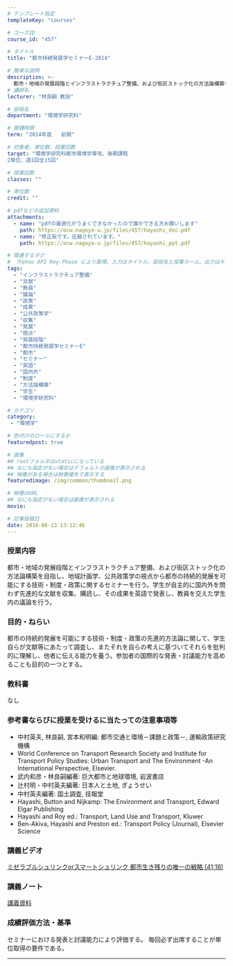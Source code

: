 ```yaml
---
# テンプレート指定
templateKey: "courses"

# コースID
course_id: "457"

# タイトル
title: "都市持続発展学セミナーE-2014"

# 簡単な説明
description: >-
  都市・地域の発展段階とインフラストラクチュア整備、および街区ストック化の方法論構築を目指し、地域計画学、公共政策学の視点から都市の持続的発展を可能にする技術・制度・政策に関するセミナーを行う。学生が自主的に国内外を問わず先進的な文献を収集、購読し、その成果を英語で発表し、教員を交えた学生内の議論を行う。 ....
# 講師名
lecturer: "林良嗣 教授"

# 部局名
department: "環境学研究科"

# 開講時限
term: "2014年度	前期"

# 対象者、単位数、授業回数
target: "環境学研究科都市環境学専攻、後期課程
2単位、週1回全15回"

# 授業回数
classes: ""

# 単位数
credit: ""

# pdfなどの追加資料
attachments:
  - name: "pdfの最適化がうまくできなかったので誰かできる方お願いします" 
    path: https://ocw.nagoya-u.jp/files/457/hayashi_doc.pdf
  - name: "修正版です。圧縮されています。" 
    path: https://ocw.nagoya-u.jp/files/457/hayashi_ppt.pdf

# 関連するタグ
# （Yahoo API Key-Phase により取得。入力はタイトル、部局名と授業ホーム、出力はキーフレーズ（tags））
tags:
  - "インフラストラクチュア整備"
  - "文献"
  - "教員"
  - "議論"
  - "政策"
  - "成果"
  - "公共政策学"
  - "収集"
  - "発展"
  - "視点"
  - "発展段階"
  - "都市持続発展学セミナーE"
  - "都市"
  - "セミナー"
  - "英語"
  - "国内外"
  - "制度"
  - "方法論構築"
  - "学生"
  - "環境学研究科"

# カテゴリ
category:
 - "環境学"

# 色付けのロールにするか
featuredpost: true

# 画像
## rootフォルダはstaticになっている
## なにも指定がない場合はデフォルトの画像が表示される
## 映像がある場合は映像優先で表示する
featuredimage: /img/common/thumbnail.png

# 映像のURL
## なにも指定がない場合は画像が表示される
movie: 

# 記事投稿日
date: 2016-06-13 13:12:46
---
```


### 授業内容

都市・地域の発展段階とインフラストラクチュア整備、および街区ストック化の方法論構築を目指し、地域計画学、公共政策学の視点から都市の持続的発展を可能にする技術・制度・政策に関するセミナーを行う。学生が自主的に国内外を問わず先進的な文献を収集、購読し、その成果を英語で発表し、教員を交えた学生内の議論を行う。








### 目的・ねらい

都市の持続的発展を可能にする技術・制度・政策の先進的方法論に関して、学生自らが文献等にあたって調査し、またそれを自らの考えに基づいてそれらを批判的に理解し、他者に伝える能力を養う。参加者の国際的な発表・討議能力を高めることも目的の一つとする。

### 教科書

なし

### 参考書ならびに授業を受けるに当たっての注意事項等

* 中村英夫, 林良嗣, 宮本和明編: 都市交通と環境－課題と政策－, 運輸政策研究機構
* World Conference on Transport Research Society and Institute for Transport Policy Studies: Urban Transport and The Environment -An International Perspective, Elsevier.
* 武内和彦・林良嗣編著: 巨大都市と地球環境, 岩波書店
* 辻村明・中村英夫編著: 日本人と土地, ぎょうせい
* 中村英夫編著: 国土調査, 技報堂
* Hayashi, Button and Nijkamp: The Environment and Transport, Edward Elgar Publishing
* Hayashi and Roy ed.: Transport, Land Use and Transport, Kluwer
* Ben-Akiva, Hayashi and Preston ed.: Transport Policy (Journal), Elsevier Science





### 講義ビデオ

<a href="https://nuvideo.media.nagoya-u.ac.jp/embed/969b3880680c2525219d326b94ff0e98b86840b2" target="blank">ミゼラブルシュリンクorスマートシュリンク 都市生き残りの唯一の戦略 (41:18)</a>

### 講義ノート

[講義資料](https://ocw.nagoya-u.jp/files/457/hayashi_ppt.pdf) 





### 成績評価方法・基準

セミナーにおける発表と討議能力により評価する。 毎回必ず出席することが単位取得の要件である。



-----